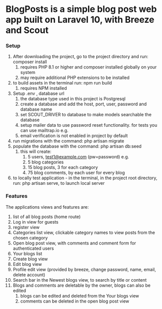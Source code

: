 # BlogPosts is a simple blog post web app built on Laravel 10, with Breeze and Scout

### Setup

1. After downloading the project, go to the project directory and run: composer install
    1. requires PHP 8.1 or higher and composer installed globally on your system
    2. may require additional PHP extensions to be installed
2. to build assets in the terminal run: npm run build
    1. requires NPM installed
3. Setup .env , database url
    1. the database type used in this project is Postgresql
    2. create a database and add the host, port, user, password and database name
    3. set SCOUT_DRIVER to database to make models searchable the database
    4. setup mailer data to use password reset functionality. for tests you can use mailtrap.io e.g.
    5. email verification is not enabled in project by default
4. run migrations with the command: php artisan migrate
5. populate the database with the command: php artisan db:seed
    1. this will create:
       1. 5 users, test1@example.com (pw=password) e.g.
       2. 5 blog categories
       3. 15 blog posts, 3 for each category
       4. 75 blog comments, by each user for every blog
6. to locally test application - in the terminal, in the project root directory, run: php artisan serve, to launch local server

### Features
The applications views and features are:
1. list of all blog posts (home route)
2. Log in view for guests
3. register view
4. Categories list view, clickable category names to view posts from the chosen category
5. Open blog post view, with comments and comment form for authenticated users
6. Your blogs list
7. Create blog view
8. Edit blog view
9. Profile edit view (provided by breeze, change password, name, email, delete account)
10. Search bar in the Newest blogs view, to search by title or content
11. Blogs and comments are deletable by the owner, blogs can also be edited
    1. blogs can be edited and deleted from the Your blogs view
    2. comments can be deleted in the open blog post view
